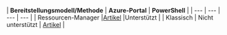 | **Bereitstellungsmodell/Methode** | **Azure-Portal** | **PowerShell** |
| --- | --- | --- | --- |
| Ressourcen-Manager |[Artikel](../articles/vpn-gateway/vpn-gateway-howto-multi-site-to-site-resource-manager-portal.md) |Unterstützt |
| Klassisch | Nicht unterstützt | [Artikel](../articles/vpn-gateway/vpn-gateway-multi-site.md) |